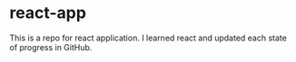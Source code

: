 # react-app
This is a repo for react application. I learned react and updated each state of progress in GitHub.
